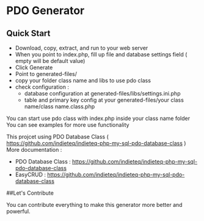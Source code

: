 # PDO Generator

## Quick Start
* Download, copy, extract, and run to your web server
* When you point to index.php, fill up file and database settings field ( empty will be default value)
* Click Generate
* Point to generated-files/
* copy your folder class name and libs to use pdo class
* check configuration :
  * database configuration at generated-files/libs/settings.ini.php
  * table and primary key config at your generated-files/your class name/class name.class.php

You can start use pdo class with index.php inside your class name folder
You can see examples for more use functionality

This projcet using PDO Database Class ( https://github.com/indieteq/indieteq-php-my-sql-pdo-database-class )
More documentation :
* PDO Database Class : https://github.com/indieteq/indieteq-php-my-sql-pdo-database-class
* EasyCRUD : https://github.com/indieteq/indieteq-php-my-sql-pdo-database-class

##Let's Contribute

You can contribute everything to make this generator more better and powerful.
